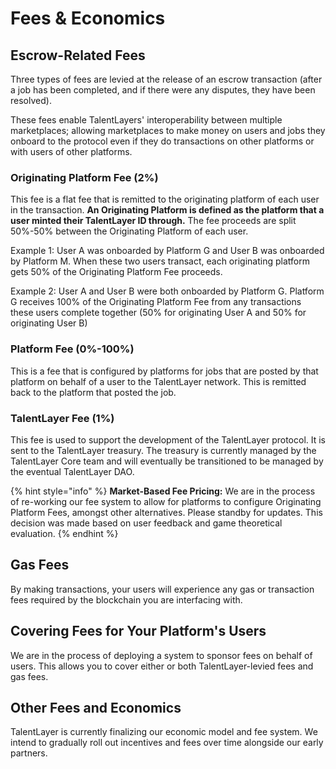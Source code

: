 # Fees & Economics

## Escrow-Related Fees

Three types of fees are levied at the release of an escrow transaction (after a job has been completed, and if there were any disputes, they have been resolved).&#x20;

These fees enable TalentLayers' interoperability between multiple marketplaces; allowing marketplaces to make money on users and jobs they onboard to the protocol even if they do transactions on other platforms or with users of other platforms.

### Originating Platform Fee (2%)

This fee is a flat fee that is remitted to the originating platform of each user in the transaction. **An Originating Platform is defined as the platform that a user minted their TalentLayer ID through.** The fee proceeds are split 50%-50% between the Originating Platform of each user.&#x20;

Example 1: User A was onboarded by Platform G and User B was onboarded by Platform M. When these two users transact, each originating platform gets 50% of the Originating Platform Fee proceeds.&#x20;

Example 2: User A and User B were both onboarded by Platform G. Platform G receives 100% of the Originating Platform Fee from any transactions these users complete together (50% for originating User A and 50% for originating User B)

### Platform Fee (0%-100%)

This is a fee that is configured by platforms for jobs that are posted by that platform  on behalf of a user to the TalentLayer network. This is remitted back to the platform that posted the job.&#x20;

### TalentLayer Fee (1%)

This fee is used to support the development of the TalentLayer protocol. It is sent to the TalentLayer treasury. The treasury is currently managed by the TalentLayer Core team and will eventually be transitioned to be managed by the eventual TalentLayer DAO.&#x20;

{% hint style="info" %}
**Market-Based Fee Pricing:** We are in the process of re-working our fee system to allow for platforms to configure Originating Platform Fees, amongst other alternatives. Please standby for updates. This decision was made based on user feedback and game theoretical evaluation.&#x20;
{% endhint %}

## Gas Fees

By making transactions, your users will experience any gas or transaction fees required by the blockchain you are interfacing with.&#x20;

## Covering Fees for Your Platform's Users

We are in the process of deploying a system to sponsor fees on behalf of users. This allows you to cover either or both TalentLayer-levied fees and gas fees.&#x20;

## Other Fees and Economics

TalentLayer is currently finalizing our economic model and fee system. We intend to gradually roll out incentives and fees over time alongside our early partners.
